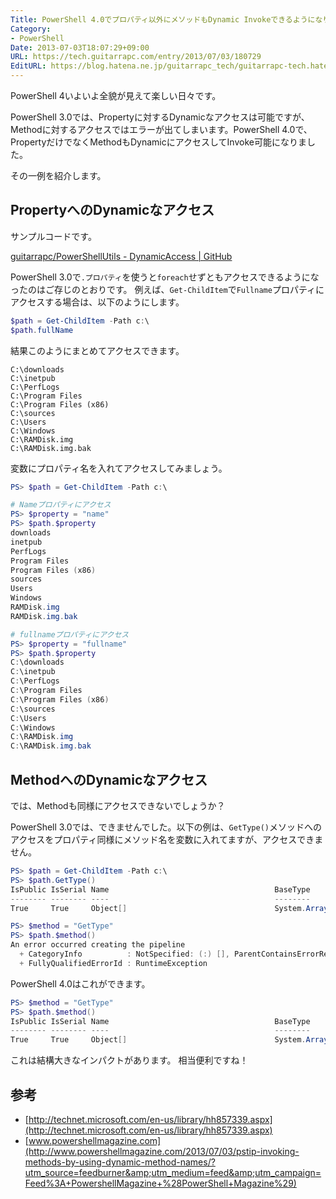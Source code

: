 ```yaml
---
Title: PowerShell 4.0でプロパティ以外にメソッドもDynamic Invokeできるようになりました
Category:
- PowerShell
Date: 2013-07-03T18:07:29+09:00
URL: https://tech.guitarrapc.com/entry/2013/07/03/180729
EditURL: https://blog.hatena.ne.jp/guitarrapc_tech/guitarrapc-tech.hatenablog.com/atom/entry/6802418398340941232
---
```


<!--
Date: 2013-07-03T18:07:29+09:00
URL: https://tech.guitarrapc.com/entry/2013/07/03/180729
-->

PowerShell 4いよいよ全貌が見えて楽しい日々です。

PowerShell 3.0では、Propertyに対するDynamicなアクセスは可能ですが、Methodに対するアクセスではエラーが出てしまいます。PowerShell 4.0で、PropertyだけでなくMethodもDynamicにアクセスしてInvoke可能になりました。

その一例を紹介します。

## PropertyへのDynamicなアクセス

サンプルコードです。


[guitarrapc/PowerShellUtils - DynamicAccess | GitHub](https://github.com/guitarrapc/PowerShellUtil/tree/master/DynamicAccess)


PowerShell 3.0で`.プロパティ`を使うと`foreach`せずともアクセスできるようになったのはご存じのとおりです。
例えば、`Get-ChildItem`で`Fullname`プロパティにアクセスする場合は、以下のようにします。

```ps1
$path = Get-ChildItem -Path c:\
$path.fullName
```

結果このようにまとめてアクセスできます。

```
C:\downloads
C:\inetpub
C:\PerfLogs
C:\Program Files
C:\Program Files (x86)
C:\sources
C:\Users
C:\Windows
C:\RAMDisk.img
C:\RAMDisk.img.bak
```

変数にプロパティ名を入れてアクセスしてみましょう。

```ps1
PS> $path = Get-ChildItem -Path c:\

# Nameプロパティにアクセス
PS> $property = "name"
PS> $path.$property
downloads
inetpub
PerfLogs
Program Files
Program Files (x86)
sources
Users
Windows
RAMDisk.img
RAMDisk.img.bak

# fullnameプロパティにアクセス
PS> $property = "fullname"
PS> $path.$property
C:\downloads
C:\inetpub
C:\PerfLogs
C:\Program Files
C:\Program Files (x86)
C:\sources
C:\Users
C:\Windows
C:\RAMDisk.img
C:\RAMDisk.img.bak
```

## MethodへのDynamicなアクセス

では、Methodも同様にアクセスできないでしょうか？

PowerShell 3.0では、できませんでした。以下の例は、`GetType()`メソッドへのアクセスをプロパティ同様にメソッド名を変数に入れてますが、アクセスできません。

```ps1
PS> $path = Get-ChildItem -Path c:\
PS> $path.GetType()
IsPublic IsSerial Name                                     BaseType
-------- -------- ----                                     --------
True     True     Object[]                                 System.Array

PS> $method = "GetType"
PS> $path.$method()
An error occurred creating the pipeline
  + CategoryInfo          : NotSpecified: (:) [], ParentContainsErrorRecordException
  + FullyQualifiedErrorId : RuntimeException
```

PowerShell 4.0はこれができます。

```ps1
PS> $method = "GetType"
PS> $path.$method()
IsPublic IsSerial Name                                     BaseType
-------- -------- ----                                     --------
True     True     Object[]                                 System.Array
```

これは結構大きなインパクトがあります。
相当便利ですね！

## 参考

* [http://technet.microsoft.com/en-us/library/hh857339.aspx](http://technet.microsoft.com/en-us/library/hh857339.aspx)
* [www.powershellmagazine.com](http://www.powershellmagazine.com/2013/07/03/pstip-invoking-methods-by-using-dynamic-method-names/?utm_source=feedburner&amp;utm_medium=feed&amp;utm_campaign=Feed%3A+PowershellMagazine+%28PowerShell+Magazine%29)
